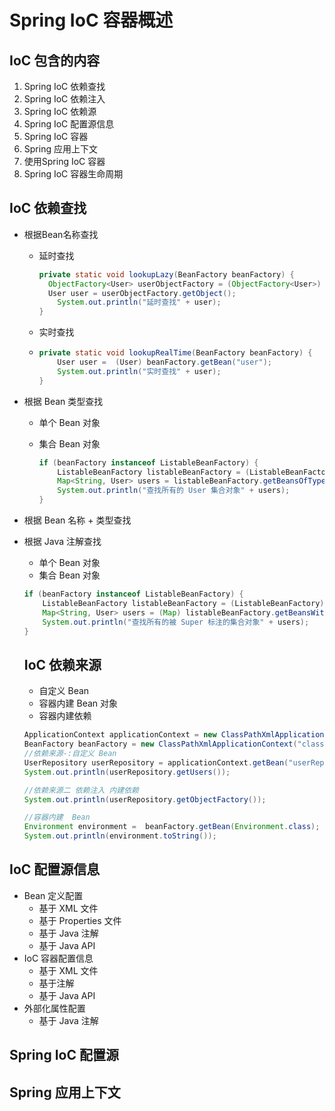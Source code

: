 # Spring IoC 容器概述

## IoC 包含的内容

1. Spring IoC 依赖查找
2. Spring IoC 依赖注入
3. Spring IoC 依赖源
4. Spring IoC 配置源信息
5. Spring IoC 容器
6. Spring 应用上下文
7. 使用Spring IoC 容器
8. Spring IoC 容器生命周期

## IoC 依赖查找

- 根据Bean名称查找
  - 延时查找
  
    ```java
    private static void lookupLazy(BeanFactory beanFactory) {
      ObjectFactory<User> userObjectFactory = (ObjectFactory<User>) beanFactory.getBean("objectFactory");
      User user = userObjectFactory.getObject();
        System.out.println("延时查找" + user);
    }
    ```
  
  - 实时查找
  
  - ```java
    private static void lookupRealTime(BeanFactory beanFactory) {
        User user =  (User) beanFactory.getBean("user");
        System.out.println("实时查找" + user);
    }
    ```
  
- 根据 Bean 类型查找
  - 单个 Bean 对象
  
  - 集合 Bean 对象
  
    ```java
    if (beanFactory instanceof ListableBeanFactory) {
        ListableBeanFactory listableBeanFactory = (ListableBeanFactory) beanFactory;
        Map<String, User> users = listableBeanFactory.getBeansOfType(User.class);
        System.out.println("查找所有的 User 集合对象" + users);
    }
    ```
  
    
  
- 根据 Bean 名称 + 类型查找

- 根据 Java 注解查找
  - 单个 Bean 对象
  - 集合 Bean 对象 
  
  ```java
  if (beanFactory instanceof ListableBeanFactory) {
      ListableBeanFactory listableBeanFactory = (ListableBeanFactory) beanFactory;
      Map<String, User> users = (Map) listableBeanFactory.getBeansWithAnnotation(Super.class);
      System.out.println("查找所有的被 Super 标注的集合对象" + users);
  }
  ```
  
  ## IoC 依赖来源
  
  - 自定义 Bean
  - 容器内建 Bean 对象
  - 容器内建依赖
  
  ```java
  ApplicationContext applicationContext = new ClassPathXmlApplicationContext("classpath:/META-INF/dependency-injection-context.xml");
  BeanFactory beanFactory = new ClassPathXmlApplicationContext("classpath:/META-INF/dependency-injection-context.xml");
  //依赖来源-:自定义 Bean
  UserRepository userRepository = applicationContext.getBean("userRepository", UserRepository.class);
  System.out.println(userRepository.getUsers());
  
  //依赖来源二 依赖注入 内建依赖
  System.out.println(userRepository.getObjectFactory());
  
  //容器内建  Bean
  Environment environment =  beanFactory.getBean(Environment.class);
  System.out.println(environment.toString());
  ```

## IoC 配置源信息

- Bean 定义配置
  - 基于 XML 文件
  - 基于 Properties 文件
  - 基于 Java 注解
  - 基于 Java API
- IoC 容器配置信息
  - 基于 XML 文件
  - 基于注解
  - 基于 Java API
- 外部化属性配置
  - 基于 Java 注解

## Spring IoC 配置源



## Spring 应用上下文